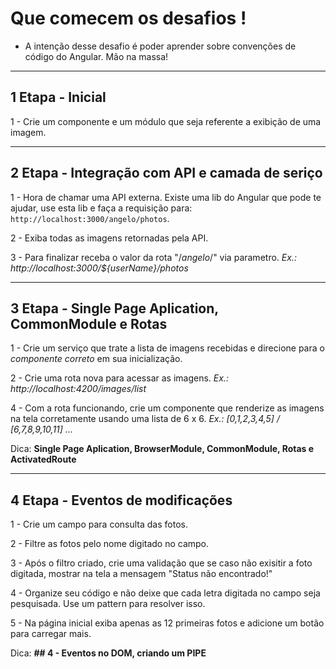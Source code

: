 # Que comecem os desafios !
  * A intenção desse desafio é poder aprender sobre convenções de código do Angular. Mão na massa!

---

 ## **1 Etapa - Inicial**

  1 - Crie um componente e um módulo que seja referente a exibição de uma imagem.

---

 ## **2 Etapa - Integração com API e camada de seriço**

  1 - Hora de chamar uma API externa. Existe uma lib do Angular que pode te ajudar, use esta lib e faça a requisição para: ```http://localhost:3000/angelo/photos```.
  
  2 - Exiba todas as imagens retornadas pela API.

  3 - Para finalizar receba o valor da rota "/*angelo*/" via parametro. *Ex.: http://localhost:3000/${userName}/photos*

---

 ## **3 Etapa - Single Page Aplication, CommonModule e Rotas**

  1 - Crie um serviço que trate a lista de imagens recebidas e direcione para o *componente correto* em sua inicialização. 
    
  2 - Crie uma rota nova para acessar as imagens. *Ex.: http://localhost:4200/images/list*

  4 - Com a rota funcionando, crie um componente que renderize as imagens na tela corretamente usando uma lista de 6 x 6. *Ex.: [0,1,2,3,4,5] / [6,7,8,9,10,11] ...*

  Dica: **Single Page Aplication, BrowserModule, CommonModule, Rotas e ActivatedRoute**

--- 

 ## **4 Etapa - Eventos de modificações**
  1 - Crie um campo para consulta das fotos.
  
  2 - Filtre as fotos pelo nome digitado no campo.
  
  3 - Após o filtro criado, crie uma validação que se caso não exisitir a foto digitada, mostrar na tela a mensagem "Status não encontrado!"
  
  4 - Organize seu código e não deixe que cada letra digitada no campo seja pesquisada. Use um pattern para resolver isso.
  
  5 - Na página inicial exiba apenas as 12 primeiras fotos e adicione um botão para carregar mais.

  Dica: **## 4 - Eventos no DOM, criando um PIPE**


